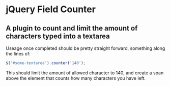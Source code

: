 # jQuery Field Counter
## A plugin to count and limit the amount of characters typed into a textarea

Useage once completed should be pretty straight forward, something along the lines of:

```javascript
$('#some-textarea').counter('140');
```

This should limit the amount of allowed character to 140, and create a span above the element that counts how many characters you have left.